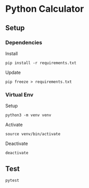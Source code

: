 # Python Calculator

## Setup

### Dependencies

Install

```shell
pip install -r requirements.txt
```

Update

```shell
pip freeze > requirements.txt
```

### Virtual Env

Setup

```shell
python3 -m venv venv
```

Activate

```shell
source venv/bin/activate
```

Deactivate

```shell
deactivate
```

## Test

```shell
pytest
```


